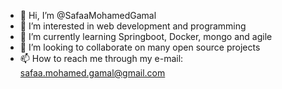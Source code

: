 - 👋 Hi, I’m @SafaaMohamedGamal
- 👀 I’m interested in web development and programming
- 🌱 I’m currently learning Springboot, Docker, mongo and agile
- 💞️ I’m looking to collaborate on many open source projects
- 📫 How to reach me through my e-mail: safaa.mohamed.gamal@gmail.com

<!---
SafaaMohamedGamal/SafaaMohamedGamal is a ✨ special ✨ repository because its `README.md` (this file) appears on your GitHub profile.
You can click the Preview link to take a look at your changes.
--->
